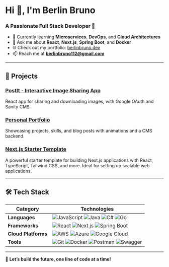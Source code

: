 # Hi 👋, I'm Berlin Bruno

### A Passionate Full Stack Developer 🚀  
- 🌱 Currently learning **Microservices**, **DevOps**, and **Cloud Architectures**  
- 💬 Ask me about **React**, **Next.js**, **Spring Boot**, and **Docker**  
- 🌐 Check out my portfolio: [berlinbruno.dev](https://berlinbruno.dev)  
- 📫 Reach me at **berlinbruno112@gmail.com**

---

## 🚀 Projects  
### [**PostIt - Interactive Image Sharing App**](https://postitmedia.netlify.app/)  
React app for sharing and downloading images, with Google OAuth and Sanity CMS.  

### [**Personal Portfolio**](https://berlinbruno.dev)  
Showcasing projects, skills, and blog posts with animations and a CMS backend.

### [**Next.js Starter Template**](https://github.com/berlinbruno/nextjs-starter)  
A powerful starter template for building Next.js applications with React, TypeScript, Tailwind CSS, and more. Ideal for setting up scalable web applications.

---

## 🛠️ Tech Stack  

| **Category**       | **Technologies**                                                                                                                                                                                                 |
|---------------------|----------------------------------------------------------------------------------------------------------------------------------------------------------------------------------------------------------------|
| **Languages**       | <img src="https://img.shields.io/badge/JavaScript-F7DF1E?style=for-the-badge&logo=javascript&logoColor=black" alt="JavaScript" /> <img src="https://img.shields.io/badge/Java-007396?style=for-the-badge&logo=java&logoColor=white" alt="Java" /> <img src="https://img.shields.io/badge/C%23-239120?style=for-the-badge&logo=csharp&logoColor=white" alt="C#" /> <img src="https://img.shields.io/badge/Go-00ADD8?style=for-the-badge&logo=go&logoColor=white" alt="Go" /> |
| **Frameworks**      | <img src="https://img.shields.io/badge/React-61DAFB?style=for-the-badge&logo=react&logoColor=black" alt="React" /> <img src="https://img.shields.io/badge/Next.js-000000?style=for-the-badge&logo=nextdotjs&logoColor=white" alt="Next.js" /> <img src="https://img.shields.io/badge/Spring%20Boot-6DB33F?style=for-the-badge&logo=springboot&logoColor=white" alt="Spring Boot" /> |
| **Cloud Platforms** | <img src="https://img.shields.io/badge/AWS-232F3E?style=for-the-badge&logo=amazonaws&logoColor=white" alt="AWS" /> <img src="https://img.shields.io/badge/Azure-0078D4?style=for-the-badge&logo=microsoftazure&logoColor=white" alt="Azure" /> <img src="https://img.shields.io/badge/Google%20Cloud-4285F4?style=for-the-badge&logo=googlecloud&logoColor=white" alt="Google Cloud" /> |
| **Tools**           | <img src="https://img.shields.io/badge/Git-F05032?style=for-the-badge&logo=git&logoColor=white" alt="Git" /> <img src="https://img.shields.io/badge/Docker-2496ED?style=for-the-badge&logo=docker&logoColor=white" alt="Docker" /> <img src="https://img.shields.io/badge/Postman-FF6C37?style=for-the-badge&logo=postman&logoColor=white" alt="Postman" /> <img src="https://img.shields.io/badge/Swagger-85EA2D?style=for-the-badge&logo=swagger&logoColor=black" alt="Swagger" /> |

---

🌟 **Let’s build the future, one line of code at a time!**
